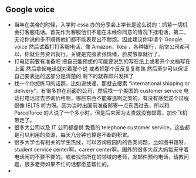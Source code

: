## Google voice
* 当年在美帝的时候，入学时 cssa 办的分享会上学长是这么说的：抓紧一切机会打客服电话。首先作为客服他们不能在未经你同意的情况下挂电话，第二，无论你说的多不顺畅他们都不能表现出不耐烦。因此建议你申请个 Google voice 然后试着打打客服电话，像 Amazon，Ikea ，各种银行，航空公司都可以，你就业务资讯就行。关键是克服紧张情绪，脸皮够厚就行了。
* 打电话前要有准备吧 把自己能预想的可能要说到的写在纸上或者开个文档写在上面 然后拿起电话就对着那个说 或者把那个反反复复练熟  然后至少可以保证自己要表达的这部分是清楚的 剩下的就靠即兴发挥了
* 找一个你想练习的话题，比如说快递，那就去搜索 “international shipping or delivery”，有很多排在前面的公司，然后找一个美国的 customer service 电话打电话过去咨询价格啊，哪些东西不能寄送啊之类的，有没有感觉这个过程很像 IELTS 听力呀。因为当时出国前准备邮寄一点东西过去，所以和 Parcelforce 的人说了一个多小时，但是后来因为太贵就没有邮寄，加价飞机带走了。
* 很多大公司以及 IT 公司都提供 免费的 telephone customer service，这些都是可以利用的资源，每天几分钟也算是不断的积累。
* 很多大学也有相关的学生热线，可以咨询校园内的各类问题，比如图书馆呀，student service center啊，career center啊。国外的很多大叔大妈每天守着电话闲的不要不要的。或者找你所在的领域的老师，发邮件预约电话，请教问题，很多老师如果不忙的话都愿意帮忙的。
*
